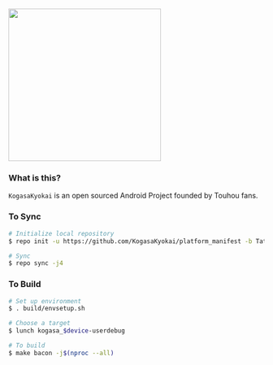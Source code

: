 # <img src="https://github.com/KogasaKyokai/platform_manifest/blob/Tatara/Banner.png" width="300"> #

### What is this? ###

``KogasaKyokai`` is an open sourced Android Project founded by Touhou fans.

### To Sync ###

```bash
# Initialize local repository
$ repo init -u https://github.com/KogasaKyokai/platform_manifest -b Tatara

# Sync
$ repo sync -j4
```

### To Build ###

```bash
# Set up environment
$ . build/envsetup.sh

# Choose a target
$ lunch kogasa_$device-userdebug

# To build
$ make bacon -j$(nproc --all)
